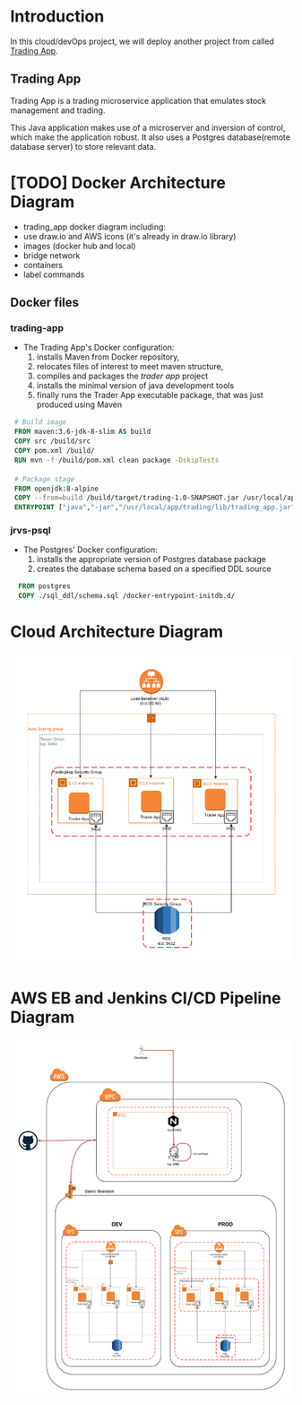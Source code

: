 # Introduction
In this cloud/devOps project, we will deploy another project from called [Trading App](https://github.com/mazh-jarvis/trading).

## Trading App
Trading App is a trading microservice application that emulates stock management and trading.

This Java application makes use of a microserver and inversion of control, which make the application robust. It also uses a Postgres database(remote database server) to store relevant data.

# [TODO] Docker Architecture Diagram
- trading_app docker diagram including:
 - use draw.io and AWS icons (it's already in draw.io library)
 - images (docker hub and local)
 - bridge network
 - containers
 - label commands

## Docker files
  ### trading-app
   - The Trading App's Docker configuration:
        1. installs Maven from Docker repository,
        1. relocates files of interest to meet maven structure,
        1. compiles and packages the *trader app* project
        1. installs the minimal version of java development tools
        1. finally runs the Trader App executable package, that was just produced using Maven
   ```dockerfile
    # Build image
    FROM maven:3.6-jdk-8-slim AS build
    COPY src /build/src
    COPY pom.xml /build/
    RUN mvn -f /build/pom.xml clean package -DskipTests

    # Package stage
    FROM openjdk:8-alpine
    COPY --from=build /build/target/trading-1.0-SNAPSHOT.jar /usr/local/app/trading/lib/trading_app.jar
    ENTRYPOINT ["java","-jar","/usr/local/app/trading/lib/trading_app.jar"]
```

  ### jrvs-psql
   - The Postgres' Docker configuration:
        1. installs the appropriate version of Postgres database package
        1. creates the database schema based on a specified DDL source
  ```dockerfile
    FROM postgres
    COPY ./sql_ddl/schema.sql /docker-entrypoint-initdb.d/
```

# Cloud Architecture Diagram
![](assets/images/cloud_app_arch.png)

# AWS EB and Jenkins CI/CD Pipeline Diagram
![](assets/images/aws_eb_jenkins_pipeline.png)